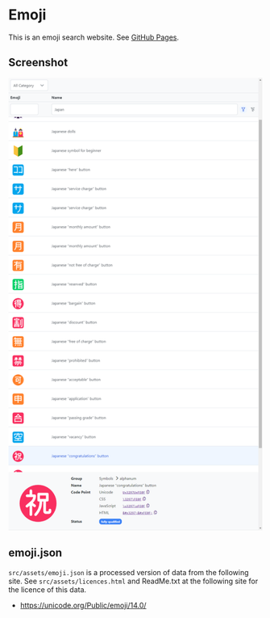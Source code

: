 # Emoji
This is an emoji search website. See [GitHub Pages](https://ricmsd.github.io/emoji/).

## Screenshot
![emoji](https://raw.githubusercontent.com/ricmsd/emoji/main/docs/screenshot.png)

## emoji.json
`src/assets/emoji.json` is a processed version of data from the following site. See `src/assets/licences.html` and ReadMe.txt at the following site for the licence of this data.
- https://unicode.org/Public/emoji/14.0/
